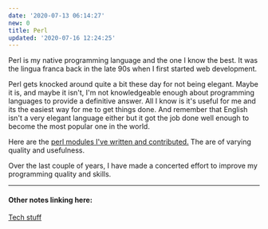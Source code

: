 ```yaml
---
date: '2020-07-13 06:14:27'
new: 0
title: Perl
updated: '2020-07-16 12:24:25'
---
```

Perl is my native programming language and the one I know the best. It was the
lingua franca back in the late 90s when I first started web development.

Perl gets knocked around quite a bit these day for not being elegant. Maybe it
is, and maybe it isn't, I'm not knowledgeable enough about programming languages
to provide a definitive answer. All I know is it's useful for me and its the
easiest way for me to get things done. And remember that English isn't a very elegant
language either but it got the job done well enough to become the most popular
one in the world.

Here are the [perl modules I've written and contributed.](https://metacpan.org/author/STEVIED) The are of varying quality
and usefulness.

Over the last couple of years, I have made a concerted effort to improve my
programming quality and skills.

---
#### Other notes linking here:

[Tech stuff](/Tech-stuff)
